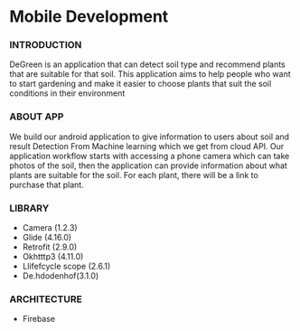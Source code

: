 # **Mobile Development**

### INTRODUCTION

DeGreen is an application that can detect soil type and recommend plants that are suitable for that soil. This application aims to help people who want to start gardening and make it easier to choose plants that suit the soil conditions in their environment

### ABOUT APP

We build our android application to give information to users about soil and result Detection From Machine learning which we get from cloud API. Our application workflow starts with accessing a phone camera which can take photos of the soil, then the application can provide information about what plants are suitable for the soil. For each plant, there will be a link to purchase that plant.

### LIBRARY

- Camera (1.2.3)
-	Glide (4.16.0)
-	Retrofit (2.9.0)
-	Okhtttp3 (4.11.0)
-	Llifefcycle scope (2.6.1)
-	De.hdodenhof(3.1.0)

### ARCHITECTURE

- Firebase
